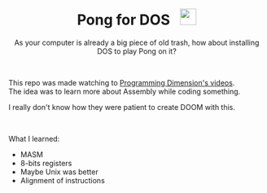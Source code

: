 <div align='center'>

# Pong for DOS &nbsp; <img width='32' src='https://www.svgrepo.com/show/407211/ping-pong.svg'>

As your computer is already a big piece of old trash, how about installing DOS to play Pong on it?
</div>
<br/>

This repo was made watching to [Programming Dimension's videos](https://youtube.com/playlist?list=PLvpbDCl_H7mfgmEJPl1bTHlH5g-f0kWDM&si=5_MpyIIuhunfV2Qp).  
The idea was to learn more about Assembly while coding something.

I really don't know how they were patient to create DOOM with this.

<br/>

What I learned:
- MASM
- 8-bits registers
- Maybe Unix was better
- Alignment of instructions
